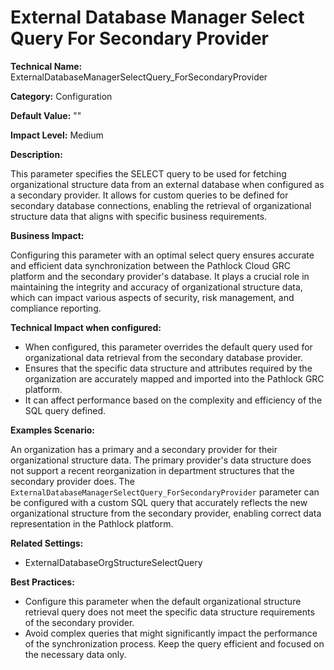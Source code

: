 # External Database Manager Select Query For Secondary Provider

**Technical Name:** ExternalDatabaseManagerSelectQuery_ForSecondaryProvider

**Category:** Configuration

**Default Value:** ""

**Impact Level:** Medium

**Description:**

This parameter specifies the SELECT query to be used for fetching organizational structure data from an external database when configured as a secondary provider. It allows for custom queries to be defined for secondary database connections, enabling the retrieval of organizational structure data that aligns with specific business requirements.

**Business Impact:**

Configuring this parameter with an optimal select query ensures accurate and efficient data synchronization between the Pathlock Cloud GRC platform and the secondary provider's database. It plays a crucial role in maintaining the integrity and accuracy of organizational structure data, which can impact various aspects of security, risk management, and compliance reporting.

**Technical Impact when configured:**

- When configured, this parameter overrides the default query used for organizational data retrieval from the secondary database provider.
- Ensures that the specific data structure and attributes required by the organization are accurately mapped and imported into the Pathlock GRC platform.
- It can affect performance based on the complexity and efficiency of the SQL query defined.

**Examples Scenario:**

An organization has a primary and a secondary provider for their organizational structure data. The primary provider's data structure does not support a recent reorganization in department structures that the secondary provider does. The `ExternalDatabaseManagerSelectQuery_ForSecondaryProvider` parameter can be configured with a custom SQL query that accurately reflects the new organizational structure from the secondary provider, enabling correct data representation in the Pathlock platform.

**Related Settings:**

- ExternalDatabaseOrgStructureSelectQuery

**Best Practices:** 

- Configure this parameter when the default organizational structure retrieval query does not meet the specific data structure requirements of the secondary provider.
- Avoid complex queries that might significantly impact the performance of the synchronization process. Keep the query efficient and focused on the necessary data only.